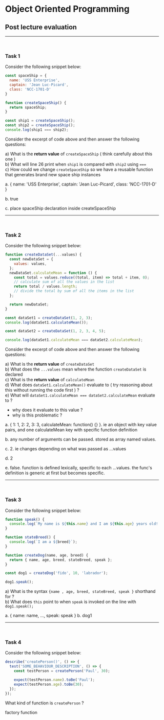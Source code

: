 # Object Oriented Programming

## Post lecture evaluation

---

&nbsp;

### Task 1

Consider the following snippet below:

```js
const spaceShip = {
  name: 'USS Enterprise',
  captain: 'Jean Luc-Picard',
  class: 'NCC-1701-D'
}

function createSpaceShip() {
  return spaceShip;
}

const ship1 = createSpaceShip();
const ship2 = createSpaceShip();
console.log(ship1 === ship2);
```

Consider the excerpt of code above and then answer the following questions:

a) What is the **return value** of `createSpaceShip` ( think carefully about this one ) </br>
b) What will line 26 print when `ship1` is compared with `ship2` using `===`</br>
c) How could we change `createSpaceShip` so we have a reusable function that generates brand new space ship instances

a. {
  name: 'USS Enterprise',
  captain: 'Jean Luc-Picard',
  class: 'NCC-1701-D'
}

b. true

c. place spaceShip declaration inside createSpaceShip

---

&nbsp;

### Task 2

Consider the following snippet below:

```js
function createDataSet(...values) {
  const newDataSet = {
    values: values,
  };
  newDataSet.calculateMean = function () {
    const total = values.reduce((total, item) => total + item, 0);
    // calculate sum of all the values in the list
    return total / values.length;
    // divide the total by sum of all the items in the list
  };

  return newDataSet;
}

const dataSet1 = createDataSet(1, 2, 3);
console.log(dataSet1.calculateMean());

const dataSet2 = createDataSet(1, 2, 3, 4, 5);

console.log(dataSet1.calculateMean === dataSet2.calculateMean);
```

Consider the excerpt of code above and then answer the following questions:

a) What is the **return value** of `createDataSet`</br>
b) What does the `...values` mean where the function `createDataSet` is declared</br>
c) What is the **return value** of `calculateMean`</br>
d) What does `dataSet1.calculateMean()` evaluate to ( try reasoning about this without running the code first ) ?</br>
e) What will `dataSet1.calculateMean === dataSet2.calculateMean` evaluate to ?

- why does it evaluate to this value ?
- why is this problematic ?

a. { 1: 1, 2: 2, 3: 3, calculateMean: function() {} }. ie an object with key value pairs, and one calculateMean key with specific function definition

b. any number of arguments can be passed. stored as array named values.

c. 2. ie changes depending on what was passed as ...values

d. 2

e. false. function is defined lexically, specific to each ...values. the func's definition is generic at first but becomes specific.

---

&nbsp;

### Task 3

Consider the following snippet below:

```js
function speak() {
  console.log(`My name is ${this.name} and I am ${this.age} years old! Woof woof!`);
}

function stateBreed() {
  console.log(`I am a ${breed}`);
}

function createDog(name, age, breed) {
  return { name, age, breed, stateBreed, speak };
}

const dog1 = createDog('fido', 10, 'labrador');

dog1.speak();
```

a) What is the syntax `{name , age, breed, stateBreed, speak }` shorthand for ?</br>
b) What does `this` point to when `speak` is invoked on the line with `dog1.speak();`

a. { name: name, ..., speak: speak }
b. dog1

---

&nbsp;

### Task 4

Consider the following snippet below:

```js
describe('createPerson()', () => {
  test('SOME_BEHAVIOUR_DESCRIPTION', () => {
    const testPerson = createPerson('Paul', 30);

    expect(testPerson.name).toBe('Paul');
    expect(testPerson.age).toBe(30);
  });
});
```

What kind of function is `createPerson` ?

factory function
